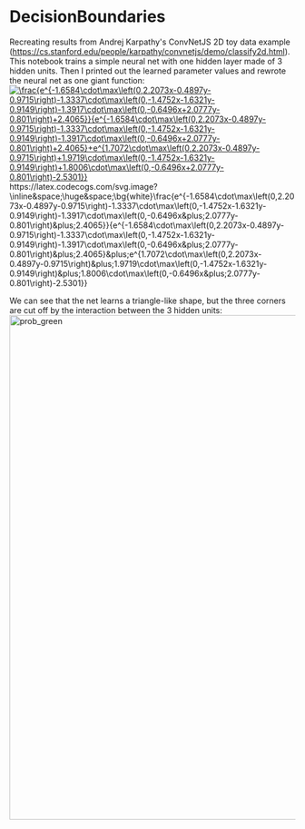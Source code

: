 # DecisionBoundaries
Recreating results from Andrej Karpathy's ConvNetJS 2D toy data example (https://cs.stanford.edu/people/karpathy/convnetjs/demo/classify2d.html).
This notebook trains a simple neural net with one hidden layer made of 3 hidden units. Then I printed out the learned parameter values and rewrote the neural net as one giant function:
[<img src="https://latex.codecogs.com/svg.image?\huge&space;\bg{white}\frac{e^{-1.6584\cdot\max\left(0,2.2073x-0.4897y-0.9715\right)-1.3337\cdot\max\left(0,-1.4752x-1.6321y-0.9149\right)-1.3917\cdot\max\left(0,-0.6496x&plus;2.0777y-0.801\right)&plus;2.4065}}{e^{-1.6584\cdot\max\left(0,2.2073x-0.4897y-0.9715\right)-1.3337\cdot\max\left(0,-1.4752x-1.6321y-0.9149\right)-1.3917\cdot\max\left(0,-0.6496x&plus;2.0777y-0.801\right)&plus;2.4065}&plus;e^{1.7072\cdot\max\left(0,2.2073x-0.4897y-0.9715\right)&plus;1.9719\cdot\max\left(0,-1.4752x-1.6321y-0.9149\right)&plus;1.8006\cdot\max\left(0,-0.6496x&plus;2.0777y-0.801\right)-2.5301}}" title="\frac{e^{-1.6584\cdot\max\left(0,2.2073x-0.4897y-0.9715\right)-1.3337\cdot\max\left(0,-1.4752x-1.6321y-0.9149\right)-1.3917\cdot\max\left(0,-0.6496x+2.0777y-0.801\right)+2.4065}}{e^{-1.6584\cdot\max\left(0,2.2073x-0.4897y-0.9715\right)-1.3337\cdot\max\left(0,-1.4752x-1.6321y-0.9149\right)-1.3917\cdot\max\left(0,-0.6496x+2.0777y-0.801\right)+2.4065}+e^{1.7072\cdot\max\left(0,2.2073x-0.4897y-0.9715\right)+1.9719\cdot\max\left(0,-1.4752x-1.6321y-0.9149\right)+1.8006\cdot\max\left(0,-0.6496x+2.0777y-0.801\right)-2.5301}}" />](https://latex.codecogs.com/svg.image?\inline&space;\huge&space;\bg{white}\frac{e^{-1.6584\cdot\max\left(0,2.2073x-0.4897y-0.9715\right)-1.3337\cdot\max\left(0,-1.4752x-1.6321y-0.9149\right)-1.3917\cdot\max\left(0,-0.6496x&plus;2.0777y-0.801\right)&plus;2.4065}}{e^{-1.6584\cdot\max\left(0,2.2073x-0.4897y-0.9715\right)-1.3337\cdot\max\left(0,-1.4752x-1.6321y-0.9149\right)-1.3917\cdot\max\left(0,-0.6496x&plus;2.0777y-0.801\right)&plus;2.4065}&plus;e^{1.7072\cdot\max\left(0,2.2073x-0.4897y-0.9715\right)&plus;1.9719\cdot\max\left(0,-1.4752x-1.6321y-0.9149\right)&plus;1.8006\cdot\max\left(0,-0.6496x&plus;2.0777y-0.801\right)-2.5301}})https://latex.codecogs.com/svg.image?\inline&space;\huge&space;\bg{white}\frac{e^{-1.6584\cdot\max\left(0,2.2073x-0.4897y-0.9715\right)-1.3337\cdot\max\left(0,-1.4752x-1.6321y-0.9149\right)-1.3917\cdot\max\left(0,-0.6496x&plus;2.0777y-0.801\right)&plus;2.4065}}{e^{-1.6584\cdot\max\left(0,2.2073x-0.4897y-0.9715\right)-1.3337\cdot\max\left(0,-1.4752x-1.6321y-0.9149\right)-1.3917\cdot\max\left(0,-0.6496x&plus;2.0777y-0.801\right)&plus;2.4065}&plus;e^{1.7072\cdot\max\left(0,2.2073x-0.4897y-0.9715\right)&plus;1.9719\cdot\max\left(0,-1.4752x-1.6321y-0.9149\right)&plus;1.8006\cdot\max\left(0,-0.6496x&plus;2.0777y-0.801\right)-2.5301}}

We can see that the net learns a triangle-like shape, but the three corners are cut off by the interaction between the 3 hidden units:
<img width="889" alt="prob_green" src="https://github.com/mhsiu01/DecisionBoundaries/assets/78574718/a8dad300-ba2e-49a6-ba43-35a058d57000">


